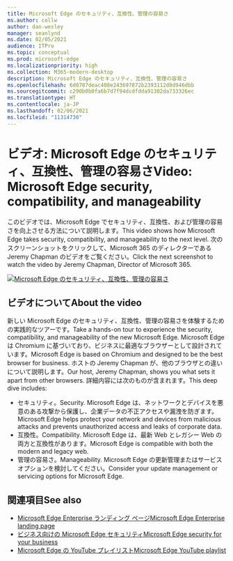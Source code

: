 ```yaml
---
title: Microsoft Edge のセキュリティ、互換性、管理の容易さ
ms.author: collw
author: dan-wesley
manager: seanlynd
ms.date: 02/05/2021
audience: ITPro
ms.topic: conceptual
ms.prod: microsoft-edge
ms.localizationpriority: high
ms.collection: M365-modern-desktop
description: Microsoft Edge のセキュリティ、互換性、管理の容易さ
ms.openlocfilehash: 6d0787deac408e243697872b2393112d0d946dbb
ms.sourcegitcommit: c290b0b0fa6b7d7f94dcdfdda91302da733326ec
ms.translationtype: HT
ms.contentlocale: ja-JP
ms.lasthandoff: 02/06/2021
ms.locfileid: "11314730"
---
```

# <span data-ttu-id="e555b-103">ビデオ: Microsoft Edge のセキュリティ、互換性、管理の容易さ</span><span class="sxs-lookup"><span data-stu-id="e555b-103">Video: Microsoft Edge security, compatibility, and manageability</span></span>

<span data-ttu-id="e555b-104">このビデオでは、Microsoft Edge でセキュリティ、互換性、および管理の容易さを向上させる方法について説明します。</span><span class="sxs-lookup"><span data-stu-id="e555b-104">This video shows how Microsoft Edge takes security, compatibility, and manageability to the next level.</span></span> <span data-ttu-id="e555b-105">次のスクリーンショットをクリックして、Microsoft 365 のディレクターである Jeremy Chapman のビデオをご覧ください。</span><span class="sxs-lookup"><span data-stu-id="e555b-105">Click the next screenshot to watch the video by Jeremy Chapman, Director of Microsoft 365.</span></span>

[![Microsoft Edge のセキュリティ、互換性、管理の容易さ](media/microsoft-edge-video-security-compatibility-manageability/0.png)](http://www.youtube.com/watch?v=uMmh_gNaM4I "Microsoft Edge security, compatibility, and manageability")

## <span data-ttu-id="e555b-107">ビデオについて</span><span class="sxs-lookup"><span data-stu-id="e555b-107">About the video</span></span>

<span data-ttu-id="e555b-108">新しい Microsoft Edge のセキュリティ、互換性、管理の容易さを体験するための実践的なツアーです。</span><span class="sxs-lookup"><span data-stu-id="e555b-108">Take a hands-on tour to experience the security, compatibility, and manageability of the new Microsoft Edge.</span></span> <span data-ttu-id="e555b-109">Microsoft Edge は Chromium に基づいており、ビジネスに最適なブラウザーとして設計されています。</span><span class="sxs-lookup"><span data-stu-id="e555b-109">Microsoft Edge is based on Chromium and designed to be the best browser for business.</span></span> <span data-ttu-id="e555b-110">ホストの Jeremy Chapman が、他のブラウザとの違いについて説明します。</span><span class="sxs-lookup"><span data-stu-id="e555b-110">Our host, Jeremy Chapman, shows you what sets it apart from other browsers.</span></span> <span data-ttu-id="e555b-111">詳細内容には次のものが含まれます。</span><span class="sxs-lookup"><span data-stu-id="e555b-111">This deep dive includes:</span></span>

- <span data-ttu-id="e555b-112">セキュリティ。</span><span class="sxs-lookup"><span data-stu-id="e555b-112">Security.</span></span> <span data-ttu-id="e555b-113">Microsoft Edge は、ネットワークとデバイスを悪意のある攻撃から保護し、企業データの不正アクセスや漏洩を防ぎます。</span><span class="sxs-lookup"><span data-stu-id="e555b-113">Microsoft Edge helps protect your network and devices from malicious attacks and prevents unauthorized access and leaks of corporate data.</span></span>
- <span data-ttu-id="e555b-114">互換性。</span><span class="sxs-lookup"><span data-stu-id="e555b-114">Compatibility.</span></span> <span data-ttu-id="e555b-115">Microsoft Edge は、最新 Web とレガシー Web の両方と互換性があります。</span><span class="sxs-lookup"><span data-stu-id="e555b-115">Microsoft Edge is compatible with both the modern and legacy web.</span></span>
- <span data-ttu-id="e555b-116">管理の容易さ。</span><span class="sxs-lookup"><span data-stu-id="e555b-116">Manageability.</span></span> <span data-ttu-id="e555b-117">Microsoft Edge の更新管理またはサービスオプションを検討してください。</span><span class="sxs-lookup"><span data-stu-id="e555b-117">Consider your update management or servicing options for Microsoft Edge.</span></span>

## <span data-ttu-id="e555b-118">関連項目</span><span class="sxs-lookup"><span data-stu-id="e555b-118">See also</span></span>

- [<span data-ttu-id="e555b-119">Microsoft Edge Enterprise ランディング ページ</span><span class="sxs-lookup"><span data-stu-id="e555b-119">Microsoft Edge Enterprise landing page</span></span>](https://aka.ms/EdgeEnterprise)
- [<span data-ttu-id="e555b-120">ビジネス向けの Microsoft Edge セキュリティ</span><span class="sxs-lookup"><span data-stu-id="e555b-120">Microsoft Edge security for your business</span></span>](ms-edge-security-for-business.md)
- [<span data-ttu-id="e555b-121">Microsoft Edge の YouTube プレイリスト</span><span class="sxs-lookup"><span data-stu-id="e555b-121">Microsoft Edge YouTube playlist</span></span>](https://www.youtube.com/playlist?list=PLXtHYVsvn_b-uXh1tMeYpT-0iD8tD3tFy)